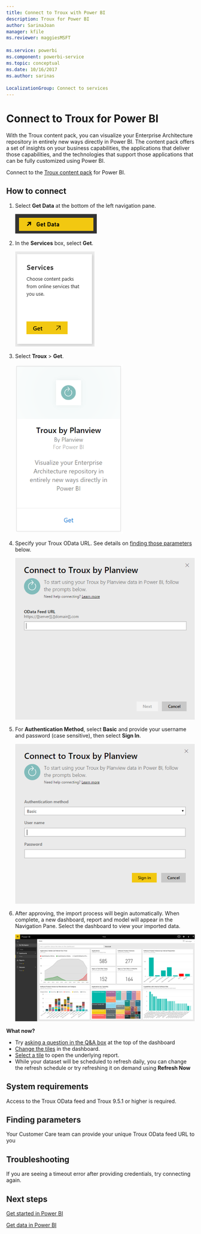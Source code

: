 ```yaml
---
title: Connect to Troux with Power BI
description: Troux for Power BI
author: SarinaJoan
manager: kfile
ms.reviewer: maggiesMSFT

ms.service: powerbi
ms.component: powerbi-service
ms.topic: conceptual
ms.date: 10/16/2017
ms.author: sarinas

LocalizationGroup: Connect to services
---
```

# Connect to Troux for Power BI
With the Troux content pack, you can visualize your Enterprise Architecture repository in entirely new ways directly in Power BI. The content pack offers a set of insights on your business capabilities, the applications that deliver those capabilities, and the technologies that support those applications that can be fully customized using Power BI.

Connect to the [Troux content pack](https://app.powerbi.com/getdata/services/troux) for Power BI.

## How to connect
1. Select **Get Data** at the bottom of the left navigation pane.
   
   ![](media/service-connect-to-troux/getdata.png)
2. In the **Services** box, select **Get**.
   
   ![](media/service-connect-to-troux/services.png)
3. Select **Troux** \>  **Get**.
   
   ![](media/service-connect-to-troux/troux.png)
4. Specify your Troux OData URL. See details on [finding those parameters](#FindingParams) below.
   
   ![](media/service-connect-to-troux/params.png)
5. For **Authentication Method**, select **Basic** and provide your username and password (case sensitive), then select **Sign In**.
   
    ![](media/service-connect-to-troux/creds.png)
6. After approving, the import process will begin automatically. When complete, a new dashboard, report and model will appear in the Navigation Pane. Select the dashboard to view your imported data.
   
     ![](media/service-connect-to-troux/dashboard.png)

**What now?**

* Try [asking a question in the Q&A box](power-bi-q-and-a.md) at the top of the dashboard
* [Change the tiles](service-dashboard-edit-tile.md) in the dashboard.
* [Select a tile](service-dashboard-tiles.md) to open the underlying report.
* While your dataset will be scheduled to refresh daily, you can change the refresh schedule or try refreshing it on demand using **Refresh Now**

## System requirements
Access to the Troux OData feed and Troux 9.5.1 or higher is required.

<a name="FindingParams"></a>

## Finding parameters
Your Customer Care team can provide your unique Troux OData feed URL to you

## Troubleshooting
If you are seeing a timeout error after providing credentials, try connecting again.

## Next steps
[Get started in Power BI](service-get-started.md)

[Get data in Power BI](service-get-data.md)

